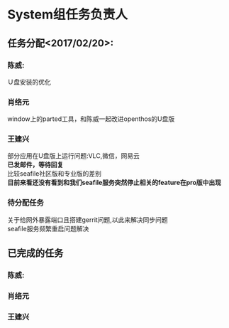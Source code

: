 # System组任务负责人
## 任务分配<2017/02/20>:
### 陈威:
Ｕ盘安装的优化　
### 肖络元
window上的parted工具，和陈威一起改进openthos的U盘版
### 王建兴
部分应用在U盘版上运行问题:VLC,微信，网易云  
**已发邮件，等待回复**  
比较seafile社区版和专业版的差别  
**目前来看还没有看到和我们seafile服务突然停止相关的feature在pro版中出现**  
### 待分配任务
关于给网外暴露端口且搭建gerrit问题,以此来解决同步问题  
seafile服务频繁重启问题解决    

## 已完成的任务  
### 陈威:
### 肖络元
### 王建兴

